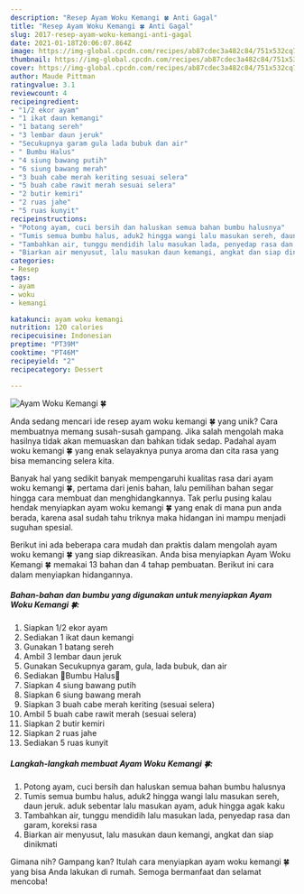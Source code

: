 ```yaml
---
description: "Resep Ayam Woku Kemangi 🍀 Anti Gagal"
title: "Resep Ayam Woku Kemangi 🍀 Anti Gagal"
slug: 2017-resep-ayam-woku-kemangi-anti-gagal
date: 2021-01-18T20:06:07.864Z
image: https://img-global.cpcdn.com/recipes/ab87cdec3a482c84/751x532cq70/ayam-woku-kemangi-🍀-foto-resep-utama.jpg
thumbnail: https://img-global.cpcdn.com/recipes/ab87cdec3a482c84/751x532cq70/ayam-woku-kemangi-🍀-foto-resep-utama.jpg
cover: https://img-global.cpcdn.com/recipes/ab87cdec3a482c84/751x532cq70/ayam-woku-kemangi-🍀-foto-resep-utama.jpg
author: Maude Pittman
ratingvalue: 3.1
reviewcount: 4
recipeingredient:
- "1/2 ekor ayam"
- "1 ikat daun kemangi"
- "1 batang sereh"
- "3 lembar daun jeruk"
- "Secukupnya garam gula lada bubuk dan air"
- " Bumbu Halus"
- "4 siung bawang putih"
- "6 siung bawang merah"
- "3 buah cabe merah keriting sesuai selera"
- "5 buah cabe rawit merah sesuai selera"
- "2 butir kemiri"
- "2 ruas jahe"
- "5 ruas kunyit"
recipeinstructions:
- "Potong ayam, cuci bersih dan haluskan semua bahan bumbu halusnya"
- "Tumis semua bumbu halus, aduk2 hingga wangi lalu masukan sereh, daun jeruk. aduk sebentar lalu masukan ayam, aduk hingga agak kaku"
- "Tambahkan air, tunggu mendidih lalu masukan lada, penyedap rasa dan garam, koreksi rasa"
- "Biarkan air menyusut, lalu masukan daun kemangi, angkat dan siap dinikmati"
categories:
- Resep
tags:
- ayam
- woku
- kemangi

katakunci: ayam woku kemangi 
nutrition: 120 calories
recipecuisine: Indonesian
preptime: "PT39M"
cooktime: "PT46M"
recipeyield: "2"
recipecategory: Dessert

---
```



![Ayam Woku Kemangi 🍀](https://img-global.cpcdn.com/recipes/ab87cdec3a482c84/751x532cq70/ayam-woku-kemangi-🍀-foto-resep-utama.jpg)

Anda sedang mencari ide resep ayam woku kemangi 🍀 yang unik? Cara membuatnya memang susah-susah gampang. Jika salah mengolah maka hasilnya tidak akan memuaskan dan bahkan tidak sedap. Padahal ayam woku kemangi 🍀 yang enak selayaknya punya aroma dan cita rasa yang bisa memancing selera kita.



Banyak hal yang sedikit banyak mempengaruhi kualitas rasa dari ayam woku kemangi 🍀, pertama dari jenis bahan, lalu pemilihan bahan segar hingga cara membuat dan menghidangkannya. Tak perlu pusing kalau hendak menyiapkan ayam woku kemangi 🍀 yang enak di mana pun anda berada, karena asal sudah tahu triknya maka hidangan ini mampu menjadi suguhan spesial.


Berikut ini ada beberapa cara mudah dan praktis dalam mengolah ayam woku kemangi 🍀 yang siap dikreasikan. Anda bisa menyiapkan Ayam Woku Kemangi 🍀 memakai 13 bahan dan 4 tahap pembuatan. Berikut ini cara dalam menyiapkan hidangannya.

<!--inarticleads1-->

##### Bahan-bahan dan bumbu yang digunakan untuk menyiapkan Ayam Woku Kemangi 🍀:

1. Siapkan 1/2 ekor ayam
1. Sediakan 1 ikat daun kemangi
1. Gunakan 1 batang sereh
1. Ambil 3 lembar daun jeruk
1. Gunakan Secukupnya garam, gula, lada bubuk, dan air
1. Sediakan  🥥Bumbu Halus🥥
1. Siapkan 4 siung bawang putih
1. Siapkan 6 siung bawang merah
1. Siapkan 3 buah cabe merah keriting (sesuai selera)
1. Ambil 5 buah cabe rawit merah (sesuai selera)
1. Siapkan 2 butir kemiri
1. Siapkan 2 ruas jahe
1. Sediakan 5 ruas kunyit




<!--inarticleads2-->

##### Langkah-langkah membuat Ayam Woku Kemangi 🍀:

1. Potong ayam, cuci bersih dan haluskan semua bahan bumbu halusnya
1. Tumis semua bumbu halus, aduk2 hingga wangi lalu masukan sereh, daun jeruk. aduk sebentar lalu masukan ayam, aduk hingga agak kaku
1. Tambahkan air, tunggu mendidih lalu masukan lada, penyedap rasa dan garam, koreksi rasa
1. Biarkan air menyusut, lalu masukan daun kemangi, angkat dan siap dinikmati




Gimana nih? Gampang kan? Itulah cara menyiapkan ayam woku kemangi 🍀 yang bisa Anda lakukan di rumah. Semoga bermanfaat dan selamat mencoba!
